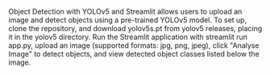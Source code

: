 Object Detection with YOLOv5 and Streamlit allows users to upload an image and detect objects using a pre-trained YOLOv5 model. To set up, clone the repository, and download yolov5s.pt from yolov5 releases, placing it in the yolov5 directory. Run the Streamlit application with streamlit run app.py, upload an image (supported formats: jpg, png, jpeg), click "Analyse Image" to detect objects, and view detected object classes listed below the image.
